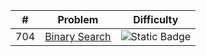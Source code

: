 | # | Problem                                |                           Difficulty                            |
|---|----------------------------------------|:---------------------------------------------------------------:|
| 704 | [Binary Search](../solutions/704_binary_search.md) | ![Static Badge](https://img.shields.io/badge/Easy-brightgreen) |
